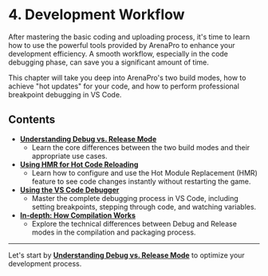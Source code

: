# 4. Development Workflow

After mastering the basic coding and uploading process, it's time to learn how to use the powerful tools provided by ArenaPro to enhance your development efficiency. A smooth workflow, especially in the code debugging phase, can save you a significant amount of time.

This chapter will take you deep into ArenaPro's two build modes, how to achieve "hot updates" for your code, and how to perform professional breakpoint debugging in VS Code.

## Contents

- [**Understanding Debug vs. Release Mode**](./debug.md)
  - Learn the core differences between the two build modes and their appropriate use cases.
- [**Using HMR for Hot Code Reloading**](./hmr.md)
  - Learn how to configure and use the Hot Module Replacement (HMR) feature to see code changes instantly without restarting the game.
- [**Using the VS Code Debugger**](./debugger.md)
  - Master the complete debugging process in VS Code, including setting breakpoints, stepping through code, and watching variables.
- [**In-depth: How Compilation Works**](./compilationPrinciple.md)
  - Explore the technical differences between Debug and Release modes in the compilation and packaging process.

---

Let's start by **[Understanding Debug vs. Release Mode](./debug.md)** to optimize your development process.
